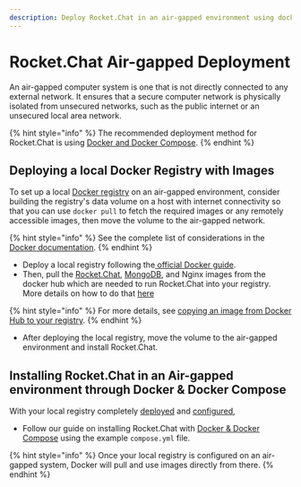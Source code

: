 ```yaml
---
description: Deploy Rocket.Chat in an air-gapped environment using docker & docker compose
---
```


# Rocket.Chat Air-gapped Deployment

An air-gapped computer system is one that is not directly connected to any external network. It ensures that a secure computer network is physically isolated from unsecured networks, such as the public internet or an unsecured local area network.

{% hint style="info" %}
The recommended deployment method for Rocket.Chat is using [Docker and Docker Compose](../../deploy/prepare-for-your-deployment/rapid-deployment-methods/docker-and-docker-compose/).
{% endhint %}

## Deploying  a local Docker Registry with Images

To set up a local [Docker registry](https://docs.docker.com/registry/) on an air-gapped environment, consider building the registry's data volume on a host with internet connectivity so that you can use `docker pull` to fetch the required images or any remotely accessible images, then move the volume to the air-gapped network.

{% hint style="info" %}
See the complete list of considerations in the [Docker documentation](https://docs.docker.com/registry/deploying/#considerations-for-air-gapped-registries).
{% endhint %}

* Deploy a local registry following the[ official Docker guide](https://docs.docker.com/registry/deploying/).&#x20;
* Then, pull the [Rocket.Chat](https://hub.docker.com/\_/rocket-chat), [MongoDB](https://hub.docker.com/r/bitnami/mongodb), and Nginx images from the docker hub which are needed to run Rocket.Chat into your registry. More details on how to do that [here](https://docs.docker.com/registry/deploying/#copy-an-image-from-docker-hub-to-your-registry)

{% hint style="info" %}
For more details, see [copying an image from Docker Hub to your registry](https://docs.docker.com/registry/deploying/#copy-an-image-from-docker-hub-to-your-registry).
{% endhint %}

* After deploying the local registry, move the volume to the air-gapped environment and install Rocket.Chat.

## Installing Rocket.Chat in an Air-gapped environment through Docker & Docker Compose

With your local registry completely [deployed](https://docs.docker.com/registry/deploying/) and [configured](https://docs.docker.com/registry/configuration/),&#x20;

* Follow our guide on installing Rocket.Chat with [Docker & Docker Compose](../../deploy/prepare-for-your-deployment/rapid-deployment-methods/docker-and-docker-compose/#fetching-compose-file) using the example `compose.yml` file.

{% hint style="info" %}
Once your local registry is configured on an air-gapped system, Docker will pull and use images directly from there.
{% endhint %}
